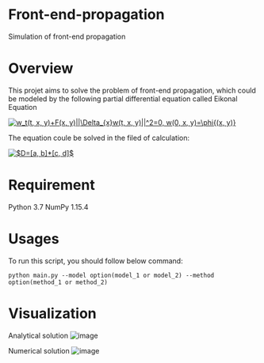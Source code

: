 # Front-end-propagation
Simulation of front-end propagation

# Overview
This projet aims to solve the problem of front-end propagation, which could be modeled by the following partial differential equation called Eikonal Equation 

<a href="https://www.codecogs.com/eqnedit.php?latex=w_t(t,&space;x,&space;y)&plus;F(x,&space;y)||\Delta_{x}w(t,&space;x,&space;y)||^2=0,&space;w(0,&space;x,&space;y)=\phi{(x,&space;y)}" target="_blank"><img src="https://latex.codecogs.com/gif.latex?w_t(t,&space;x,&space;y)&plus;F(x,&space;y)||\Delta_{x}w(t,&space;x,&space;y)||^2=0,&space;w(0,&space;x,&space;y)=\phi{(x,&space;y)}" title="w_t(t, x, y)+F(x, y)||\Delta_{x}w(t, x, y)||^2=0, w(0, x, y)=\phi{(x, y)}" /></a>

The equation coule be solved in the filed of calculation:

<a href="https://www.codecogs.com/eqnedit.php?latex=$D=[a,&space;b]*[c,&space;d]$" target="_blank"><img src="https://latex.codecogs.com/gif.latex?$D=[a,&space;b]*[c,&space;d]$" title="$D=[a, b]*[c, d]$" /></a>

# Requirement

Python 3.7 NumPy 1.15.4

# Usages

To run this script, you should follow below command:

    python main.py --model option(model_1 or model_2) --method option(method_1 or method_2)
   
# Visualization

Analytical solution
![image](https://github.com/zhaoqi19/front-end-propagation/tree/master/image/front-end-propagation/image/analytical_solution.png)
 
Numerical solution
![image](https://github.com/zhaoqi19/front-end-propagation/tree/master/image/front-end-propagation/image/numerical_Solution.png)

